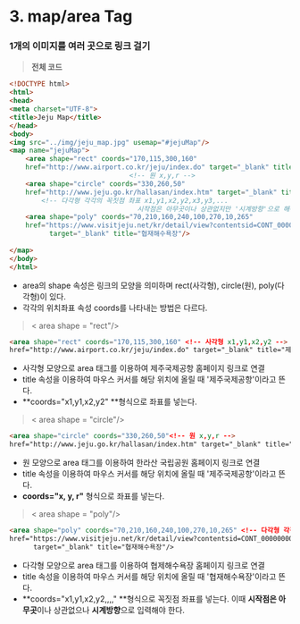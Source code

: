# 3. map/area Tag

### 1개의 이미지를 여러 곳으로 링크 걸기

> **전체 코드**

```html
<!DOCTYPE html>
<html>
<head>
<meta charset="UTF-8">
<title>Jeju Map</title>
</head>
<body>
<img src="../img/jeju_map.jpg" usemap="#jejuMap"/>
<map name="jejuMap">
	<area shape="rect" coords="170,115,300,160" 
	href="http://www.airport.co.kr/jeju/index.do" target="_blank" title="제주국제공항"/>
							  <!-- 원 x,y,r -->
	<area shape="circle" coords="330,260,50"
	href="http://www.jeju.go.kr/hallasan/index.htm" target="_blank" title="한라산국립공원"/>
		<!-- 다각형 각각의 꼭짓점 좌표 x1,y1,x2,y2,x3,y3,...
								시작점은 아무곳이나 상관없지만 '시계방향'으로 해야한다.-->
	<area shape="poly" coords="70,210,160,240,100,270,10,265"
	href="https://www.visitjeju.net/kr/detail/view?contentsid=CONT_000000000500697" 
          target="_blank" title="협재해수욕장"/>
	
</map>
</body>
</html>
```

* area의 shape 속성은 링크의 모양을 의미하며 rect(사각형), circle(원), poly(다각형)이 있다. 
* 각각의 위치좌표 속성 coords를 나타내는 방법은 다르다.

> < area shape = "rect"/>

```html
<area shape="rect" coords="170,115,300,160" <!-- 사각형 x1,y1,x2,y2 -->
href="http://www.airport.co.kr/jeju/index.do" target="_blank" title="제주국제공항"/>
```

* 사각형 모양으로 area 태그를 이용하여 제주국제공항 홈페이지 링크로 연결
* title 속성을 이용하여 마우스 커서를 해당 위치에 올릴 때 '제주국제공항'이라고 뜬다.
* **coords="x1,y1,x2,y2" **형식으로 좌표를 넣는다.

> < area shape = "circle"/>

```html
<area shape="circle" coords="330,260,50"<!-- 원 x,y,r -->
href="http://www.jeju.go.kr/hallasan/index.htm" target="_blank" title="한라산국립공원"/>
```

* 원 모양으로 area 태그를 이용하여 한라산 국립공원 홈페이지 링크로 연결
* title 속성을 이용하여 마우스 커서를 해당 위치에 올릴 때 '제주국제공항'이라고 뜬다.
* **coords="x, y, r"** 형식으로 좌표를 넣는다.

> < area shape = "poly"/>

```html
<area shape="poly" coords="70,210,160,240,100,270,10,265" <!-- 다각형 각각의 꼭짓점 좌표 x1,y1,x2,y2,x3,y3,. -->
href="https://www.visitjeju.net/kr/detail/view?contentsid=CONT_000000000500697" 
      target="_blank" title="협재해수욕장"/>
```

* 다각형 모양으로 area 태그를 이용하여 협제해수욕장 홈페이지 링크로 연결
* title 속성을 이용하여 마우스 커서를 해당 위치에 올릴 때 '협재해수욕장'이라고 뜬다.
* **coords="x1,y1,x2,y2,,,," **형식으로 꼭짓점 좌표를 넣는다. 이때 **시작점은 아무곳**이나 상관없으나 **시계방향**으로 입력해야 한다.